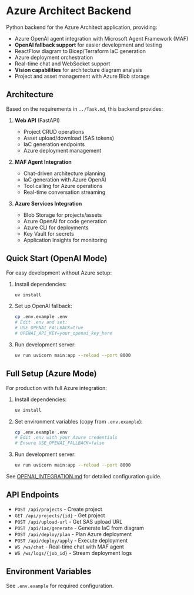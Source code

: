 # Azure Architect Backend

Python backend for the Azure Architect application, providing:
- Azure OpenAI agent integration with Microsoft Agent Framework (MAF)
- **OpenAI fallback support** for easier development and testing
- ReactFlow diagram to Bicep/Terraform IaC generation
- Azure deployment orchestration
- Real-time chat and WebSocket support
- **Vision capabilities** for architecture diagram analysis
- Project and asset management with Azure Blob storage

## Architecture

Based on the requirements in `../Task.md`, this backend provides:

1. **Web API** (FastAPI)
   - Project CRUD operations
   - Asset upload/download (SAS tokens)
   - IaC generation endpoints
   - Azure deployment management

2. **MAF Agent Integration**
   - Chat-driven architecture planning
   - IaC generation with Azure OpenAI
   - Tool calling for Azure operations
   - Real-time conversation streaming

3. **Azure Services Integration**
   - Blob Storage for projects/assets
   - Azure OpenAI for code generation
   - Azure CLI for deployments
   - Key Vault for secrets
   - Application Insights for monitoring

## Quick Start (OpenAI Mode)

For easy development without Azure setup:

1. Install dependencies:
   ```bash
   uv install
   ```

2. Set up OpenAI fallback:
   ```bash
   cp .env.example .env
   # Edit .env and set:
   # USE_OPENAI_FALLBACK=true
   # OPENAI_API_KEY=your_openai_key_here
   ```

3. Run development server:
   ```bash
   uv run uvicorn main:app --reload --port 8000
   ```

## Full Setup (Azure Mode)

For production with full Azure integration:

1. Install dependencies:
   ```bash
   uv install
   ```

2. Set environment variables (copy from `.env.example`):
   ```bash
   cp .env.example .env
   # Edit .env with your Azure credentials
   # Ensure USE_OPENAI_FALLBACK=false
   ```

3. Run development server:
   ```bash
   uv run uvicorn main:app --reload --port 8000
   ```

See [OPENAI_INTEGRATION.md](./OPENAI_INTEGRATION.md) for detailed configuration guide.

## API Endpoints

- `POST /api/projects` - Create project
- `GET /api/projects/{id}` - Get project
- `POST /api/upload-url` - Get SAS upload URL
- `POST /api/iac/generate` - Generate IaC from diagram
- `POST /api/deploy/plan` - Plan Azure deployment
- `POST /api/deploy/apply` - Execute deployment
- `WS /ws/chat` - Real-time chat with MAF agent
- `WS /ws/logs/{job_id}` - Stream deployment logs

## Environment Variables

See `.env.example` for required configuration.